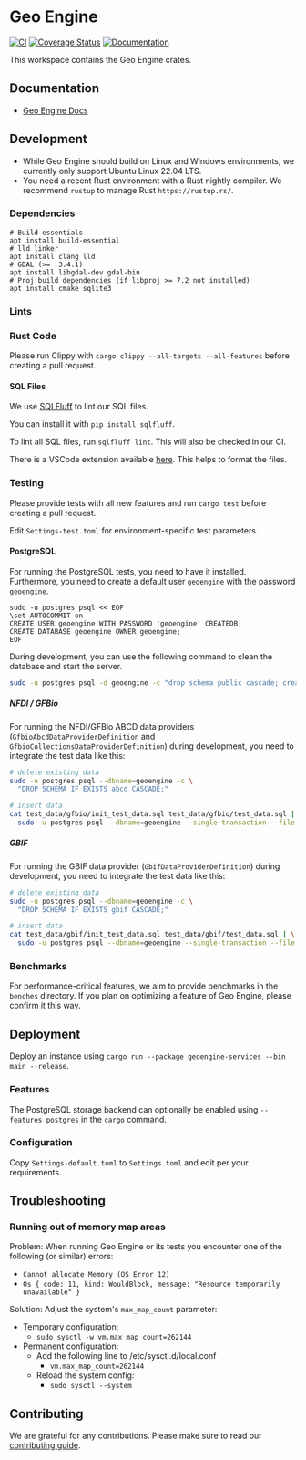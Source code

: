 # Geo Engine

[![CI](https://github.com/geo-engine/geoengine/actions/workflows/ci.yml/badge.svg)](https://github.com/geo-engine/geoengine/actions/workflows/ci.yml)
[![Coverage Status](https://coveralls.io/repos/github/geo-engine/geoengine/badge.svg?branch=main)](https://coveralls.io/github/geo-engine/geoengine?branch=main)
[![Documentation](https://img.shields.io/badge/documentation-docs.geoengine.io-blue)](https://docs.geoengine.io/)

This workspace contains the Geo Engine crates.

## Documentation

- [Geo Engine Docs](https://docs.geoengine.io/)

## Development

- While Geo Engine should build on Linux and Windows environments, we currently only support Ubuntu Linux 22.04 LTS.
- You need a recent Rust environment with a Rust nightly compiler. We recommend `rustup` to manage Rust `https://rustup.rs/`.

### Dependencies

```
# Build essentials
apt install build-essential
# lld linker
apt install clang lld
# GDAL (>=  3.4.1)
apt install libgdal-dev gdal-bin
# Proj build dependencies (if libproj >= 7.2 not installed)
apt install cmake sqlite3
```

### Lints

### Rust Code

Please run Clippy with
`cargo clippy --all-targets --all-features`
before creating a pull request.

#### SQL Files

We use [SQLFluff](https://sqlfluff.com/) to lint our SQL files.

You can install it with `pip install sqlfluff`.

To lint all SQL files, run `sqlfluff lint`.
This will also be checked in our CI.

There is a VSCode extension available [here](https://marketplace.visualstudio.com/items?itemName=dorzey.vscode-sqlfluff).
This helps to format the files.

### Testing

Please provide tests with all new features and run
`cargo test`
before creating a pull request.

Edit `Settings-test.toml` for environment-specific test parameters.

#### PostgreSQL

For running the PostgreSQL tests, you need to have it installed.
Furthermore, you need to create a default user `geoengine` with the password `geoengine`.

```
sudo -u postgres psql << EOF
\set AUTOCOMMIT on
CREATE USER geoengine WITH PASSWORD 'geoengine' CREATEDB;
CREATE DATABASE geoengine OWNER geoengine;
EOF
```

During development, you can use the following command to clean the database and start the server.

```bash
sudo -u postgres psql -d geoengine -c "drop schema public cascade; create schema public authorization geoengine; create extension postgis;" && cargo run --features pro
```

##### NFDI / GFBio

For running the NFDI/GFBio ABCD data providers (`GfbioAbcdDataProviderDefinition` and `GfbioCollectionsDataProviderDefinition`) during development, you need to integrate the test data like this:

```bash
# delete existing data
sudo -u postgres psql --dbname=geoengine -c \
  "DROP SCHEMA IF EXISTS abcd CASCADE;"

# insert data
cat test_data/gfbio/init_test_data.sql test_data/gfbio/test_data.sql | \
  sudo -u postgres psql --dbname=geoengine --single-transaction --file -
```

##### GBIF

For running the GBIF data provider (`GbifDataProviderDefinition`) during development, you need to integrate the test data like this:

```bash
# delete existing data
sudo -u postgres psql --dbname=geoengine -c \
  "DROP SCHEMA IF EXISTS gbif CASCADE;"

# insert data
cat test_data/gbif/init_test_data.sql test_data/gbif/test_data.sql | \
  sudo -u postgres psql --dbname=geoengine --single-transaction --file -
```

### Benchmarks

For performance-critical features, we aim to provide benchmarks in the `benches` directory.
If you plan on optimizing a feature of Geo Engine, please confirm it this way.

## Deployment

Deploy an instance using `cargo run --package geoengine-services --bin main --release`.

### Features

The PostgreSQL storage backend can optionally be enabled using `--features postgres` in the `cargo` command.

### Configuration

Copy `Settings-default.toml` to `Settings.toml` and edit per your requirements.

## Troubleshooting

### Running out of memory map areas

Problem: When running Geo Engine or its tests you encounter one of the following (or similar) errors:

- `Cannot allocate Memory (OS Error 12)`
- `Os { code: 11, kind: WouldBlock, message: "Resource temporarily unavailable" }`

Solution: Adjust the system's `max_map_count` parameter:

- Temporary configuration:
  - `sudo sysctl -w vm.max_map_count=262144`
- Permanent configuration:
  - Add the following line to /etc/sysctl.d/local.conf
    - `vm.max_map_count=262144`
  - Reload the system config:
    - `sudo sysctl --system`

## Contributing

We are grateful for any contributions.
Please make sure to read our [contributing guide](CONTRIBUTING.md).
